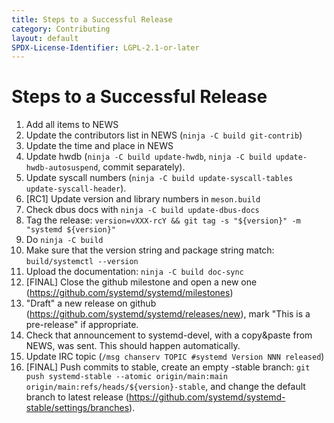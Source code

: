 ```yaml
---
title: Steps to a Successful Release
category: Contributing
layout: default
SPDX-License-Identifier: LGPL-2.1-or-later
---
```


# Steps to a Successful Release

1. Add all items to NEWS
2. Update the contributors list in NEWS (`ninja -C build git-contrib`)
3. Update the time and place in NEWS
4. Update hwdb (`ninja -C build update-hwdb`, `ninja -C build update-hwdb-autosuspend`, commit separately).
5. Update syscall numbers (`ninja -C build update-syscall-tables update-syscall-header`).
6. [RC1] Update version and library numbers in `meson.build`
7. Check dbus docs with `ninja -C build update-dbus-docs`
8. Tag the release: `version=vXXX-rcY && git tag -s "${version}" -m "systemd ${version}"`
9. Do `ninja -C build`
10. Make sure that the version string and package string match: `build/systemctl --version`
11. Upload the documentation: `ninja -C build doc-sync`
12. [FINAL] Close the github milestone and open a new one (https://github.com/systemd/systemd/milestones)
13. "Draft" a new release on github (https://github.com/systemd/systemd/releases/new), mark "This is a pre-release" if appropriate.
14. Check that announcement to systemd-devel, with a copy&paste from NEWS, was sent. This should happen automatically.
15. Update IRC topic (`/msg chanserv TOPIC #systemd Version NNN released`)
16. [FINAL] Push commits to stable, create an empty -stable branch: `git push systemd-stable --atomic origin/main:main origin/main:refs/heads/${version}-stable`, and change the default branch to latest release (https://github.com/systemd/systemd-stable/settings/branches).
